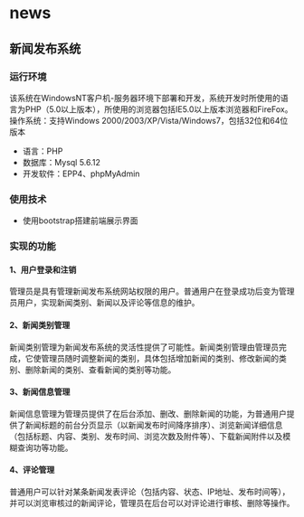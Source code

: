 # news
## 新闻发布系统
### 运行环境
该系统在WindowsNT客户机-服务器环境下部署和开发，系统开发时所使用的语言为PHP（5.0以上版本），所使用的浏览器包括IE5.0以上版本浏览器和FireFox。
操作系统：支持Windows 2000/2003/XP/Vista/Windows7，包括32位和64位版本
* 语言：PHP
* 数据库：Mysql 5.6.12
* 开发软件：EPP4、phpMyAdmin

### 使用技术
* 使用bootstrap搭建前端展示界面
### 实现的功能

#### 1、用户登录和注销
管理员是具有管理新闻发布系统网站权限的用户。普通用户在登录成功后变为管理员用户，实现新闻类别、新闻以及评论等信息的维护。
#### 2、新闻类别管理
新闻类别管理为新闻发布系统的灵活性提供了可能性。新闻类别管理由管理员完成，它使管理员随时调整新闻的类别，具体包括增加新闻的类别、修改新闻的类别、删除新闻的类别、查看新闻的类别等功能。

#### 3、新闻信息管理
新闻信息管理为管理员提供了在后台添加、删改、删除新闻的功能，为普通用户提供了新闻标题的前台分页显示（以新闻发布时间降序排序）、浏览新闻详细信息（包括标题、内容、类别、发布时间、浏览次数及附件等）、下载新闻附件以及模糊查询功等功能。

#### 4、评论管理
普通用户可以针对某条新闻发表评论（包括内容、状态、IP地址、发布时间等），并可以浏览审核过的新闻评论，管理员在后台可以对评论进行审核、删除等操作。





